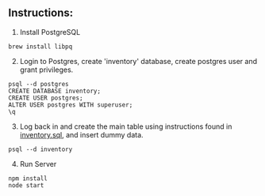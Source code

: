 ## Instructions:

1. Install PostgreSQL

```
brew install libpq
```

2. Login to Postgres, create 'inventory' database, create postgres user and grant privileges.

```
psql --d postgres
CREATE DATABASE inventory;
CREATE USER postgres;
ALTER USER postgres WITH superuser;
\q
```

3. Log back in and create the main table using instructions found in [inventory.sql](https://github.com/adnjoo/inventory-tracker/blob/main/server/inventory.sql), and insert dummy data.

```
psql --d inventory
```

4. Run Server

```
npm install
node start
```
